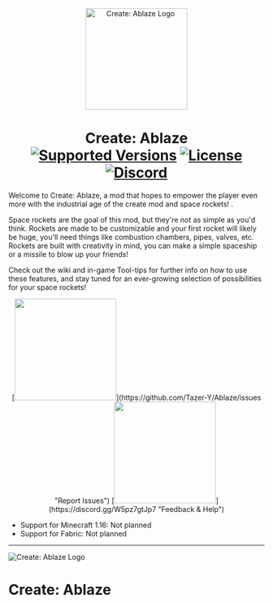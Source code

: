 <p align="center"><img src="https://cdn.discordapp.com/attachments/941856607573258281/944693040797327400/Engines_Ablaze.png" alt="Create: Ablaze Logo" width="200"></p>
<h1 align="center">Create: Ablaze  <br>
	<a href="https://github.com/Tazer-Y/Ablaze"><img src="https://img.shields.io/badge/Available%20for-%201.18-c70039" alt="Supported Versions"></a>
	<a href="https://github.com/Tazer-Y/Ablaze"><img src="https://img.shields.io/github/license/Tazer-Y/Ablaze?color=blue" alt="License"></a>
	<a href="https://discord.gg/W5pz7gtJp7"><img src="https://img.shields.io/discord/620934202875183104?color=5865f2&label=Feedback%20%26%20Help&style=flat" alt="Discord"></a>
</h1>

Welcome to Create: Ablaze, a mod that hopes to empower the player even more with the industrial age of the create mod and space rockets! .

Space rockets are the goal of this mod, but they're not as simple as you'd think. Rockets are made to be customizable and your first rocket will likely be huge, you'll need things like combustion chambers, pipes, valves, etc. Rockets are built with creativity in mind, you can make a simple spaceship or a missile to blow up your friends!

Check out the wiki and in-game Tool-tips for further info on how to use these features, and stay tuned for an ever-growing selection of possibilities for your space rockets!

<p align="center">[<img src="https://i.imgur.com/0lLX9Oy.jpg" width="200">](https://github.com/Tazer-Y/Ablaze/issues "Report Issues")
[<img src="https://i.imgur.com/aWrjfKJ.jpg" width="200">](https://discord.gg/W5pz7gtJp7 "Feedback & Help")</p>

- Support for Minecraft 1.16: Not planned
- Support for Fabric: Not planned
<hr>
<!-- <h4 align="center">Find out more about Create: Ablaze on our <a href="">Project Page</a></h4> -->

![Create: Ablaze Logo](https://cdn.discordapp.com/attachments/941856607573258281/944693040797327400/Engines_Ablaze.png)

# Create: Ablaze


